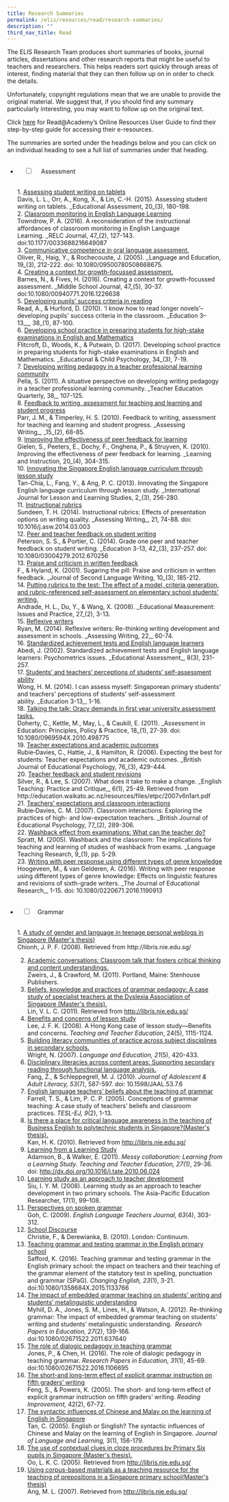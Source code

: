 ```yaml
---
title: Research Summaries
permalink: /elis/resources/read/research-summaries/
description: ""
third_nav_title: Read
---
```

The ELIS Research Team produces short summaries of books, journal articles, dissertations and other research reports that might be useful to teachers and researchers. This helps readers sort quickly through areas of interest, finding material that they can then follow up on in order to check the details.

Unfortunately, copyright regulations mean that we are unable to provide the original material. We suggest that, if you should find any summary particularly interesting, you may want to follow up on the original text.

Click [here](/files/Read@Academy%20-%20Online%20Resource%20User%20Guide%202020.pdf) for Read@Academy’s Online Resources User Guide to find their step-by-step guide for accessing their e-resources.  

The summaries are sorted under the headings below and you can click on an individual heading to see a full list of summaries under that heading.

<ul class="jekyllcodex_accordion">
  <li>
    <input type="checkbox" id="accordion1">
    <label for="accordion1">Assessment</label>
    <div>
      <p>1.  <a href="https://staging.d1wti0p44mqune.amplifyapp.com/elis/resources/read/research-summaries/assessment/assessing-student-writing-on-tablets/">Assessing student writing on tablets</a><br>
    Davis, L. L., Orr, A., Kong, X., & Lin, C.-H. (2015). Assessing student writing on tablets. _Educational Assessment, 20_(3), 180-198.<br>
2.  <a href="https://staging.d1wti0p44mqune.amplifyapp.com/elis/resources/read/research-summaries/assessment/classroom-monitoring-in-english-language-learning/">Classroom monitoring in English Language Learning</a><br>
    Towndrow, P. A. (2016). A reconsideration of the instructional affordances of classroom monitoring in English Language Learning. _RELC Journal, 47_(2), 127-143. doi:10.1177/0033688216649087<br>
3. <a href="https://staging.d1wti0p44mqune.amplifyapp.com/elis/resources/read/research-summaries/assessment/assessing-communicative-competence/">Communicative competence in oral language assessment.</a><br>
    Oliver, R., Haig, Y., & Rochecouste, J. (2005). _Language and Education, 19_(3), 212-222. doi: 10.1080/09500780508668675.<br>
4.  <a href="https://staging.d1wti0p44mqune.amplifyapp.com/elis/resources/read/research-summaries/assessment/creating-a-context-for-growth-focussed-assessment/">Creating a context for growth-focussed assessment.</a><br>Barnes, N., & Fives, H. (2016). Creating a context for growth-focussed assessment. _Middle School Journal, 47_(5), 30-37. doi:10.1080/00940771.2016.1226638<br>
5.  <a href="https://staging.d1wti0p44mqune.amplifyapp.com/elis/resources/read/research-summaries/assessment/developing-pupils-success-criteria-in-reading/">Developing pupils’ success criteria in reading</a><br>Read, A., & Hurford, D. (2010). ‘I know how to read longer novels’– developing pupils' success criteria in the classroom. _Education 3–13__, 38_(1), 87-100.<br>
6.  <a href="https://staging.d1wti0p44mqune.amplifyapp.com/elis/resources/read/research-summaries/assessment/developing-school-practice-in-preparing-students/">Developing school practice in preparing students for high-stake examinations in English and Mathematics</a><br>Flitcroft, D., Woods, K., & Putwain, D. (2017). Developing school practice in preparing students for high-stake examinations in English and Mathematics. _Educational & Child Psychology, 34_(3), 7-19.<br>
7.  <a href="https://staging.d1wti0p44mqune.amplifyapp.com/elis/resources/read/research-summaries/assessment/developing-writing-pedagogy-in-learning-community/">Developing writing pedagogy in a teacher professional learning community</a><br>Pella, S. (2011). A situative perspective on developing writing pedagogy in a teacher professional learning community. _Teacher Education Quarterly, 38,_ 107-125.<br>
8.  <a href="https://staging.d1wti0p44mqune.amplifyapp.com/elis/resources/read/research-summaries/assessment/feedback-to-writing-assessment/">Feedback to writing, assessment for teaching and learning and student progress</a><br>Parr, J. M., & Timperley, H. S. (2010). Feedback to writing, assessment for teaching and learning and student progress. _Assessing Writing_, _15_(2), 68-85.<br>
9.  <a href="https://staging.d1wti0p44mqune.amplifyapp.com/elis/resources/read/research-summaries/assessment/improving-the-effectiveness-of-peer-feedback/">Improving the effectiveness of peer feedback for learning</a><br>Gielen, S., Peeters, E., Dochy, F., Onghena, P., & Struyven, K. (2010). Improving the effectiveness of peer feedback for learning. _Learning and Instruction, 20_(4), 304-315.<br>
10.  <a href="https://staging.d1wti0p44mqune.amplifyapp.com/elis/resources/read/research-summaries/assessment/innovating-singapore-english-language-curriculum/">Innovating the Singapore English language curriculum through lesson study</a><br>Tan-Chia, L., Fang, Y., & Ang, P. C. (2013). Innovating the Singapore English language curriculum through lesson study. _International Journal for Lesson and Learning Studies, 2_(3), 256-280.<br>
11.  <a href="https://staging.d1wti0p44mqune.amplifyapp.com/elis/resources/read/research-summaries/assessment/instructional-rubrics/">Instructional rubrics</a><br>Sundeen, T. H. (2014). Instructional rubrics: Effects of presentation options on writing quality. _Assessing Writing_, 21, 74-88. doi: 10.1016/j.asw.2014.03.003<br>
12.  <a href="https://staging.d1wti0p44mqune.amplifyapp.com/elis/resources/read/research-summaries/assessment/peer-and-teacher-feedback-on-student-writing/">Peer and teacher feedback on student writing</a><br>Peterson, S. S., & Portier, C. (2014). Grade one peer and teacher feedback on student writing. _Education 3-13, 42_(3), 237-257. doi: 10.1080/03004279.2012.670256<br>
13.  <a href="https://staging.d1wti0p44mqune.amplifyapp.com/elis/resources/read/research-summaries/assessment/praise-and-criticism-in-written-feedback/">Praise and criticism in written feedback</a><br> F., & Hyland, K. (2001). Sugaring the pill: Praise and criticism in written feedback. _Journal of Second Language Writing, 10_(3), 185-212.<br>
14.  <a href="https://staging.d1wti0p44mqune.amplifyapp.com/elis/resources/read/research-summaries/assessment/putting-rubrics-to-the-test/">Putting rubrics to the test: The effect of a model, criteria generation, and rubric-referenced self-assessment on elementary school students' writing.</a><br>Andrade, H. L., Du, Y., & Wang, X. (2008). _Educational Measurement: Issues and Practice, 27_(2), 3-13.<br>
15.  <a href="https://staging.d1wti0p44mqune.amplifyapp.com/elis/resources/read/research-summaries/assessment/reflexive-writers">Reflexive writers</a><br>Ryan, M. (2014). Reflexive writers: Re-thinking writing development and assessment in schools. _Assessing Writing, 22,_ 60-74.<br>
16.  <a href="https://staging.d1wti0p44mqune.amplifyapp.com/elis/resources/read/research-summaries/assessment/standardized-achievement-tests/">Standardized achievement tests and English language learners</a><br>Abedi, J. (2002). Standardized achievement tests and English language learners: Psychometrics issues. _Educational Assessment_, 8(3), 231-257.<br>
17.  <a href="https://staging.d1wti0p44mqune.amplifyapp.com/elis/resources/read/research-summaries/assessment/students-perceptions-of-self-assessment-ability/">Students’ and teachers’ perceptions of students’ self-assessment ability</a><br>Wong, H. M. (2014). I can assess myself: Singaporean primary students' and teachers' perceptions of students' self-assessment ability. _Education 3-13,_ 1-16.<br>
18.  <a href="https://staging.d1wti0p44mqune.amplifyapp.com/elis/resources/read/research-summaries/assessment/oracy-in-university-assessment-tasks/">Talking the talk: Oracy demands in first year university assessment tasks.</a><br>Doherty, C., Kettle, M., May, L., & Caukill, E. (2011). _Assessment in Education: Principles, Policy & Practice, 18_(1), 27-39. doi: 10.1080/0969594X.2010.498775<br>
19.  <a href="https://staging.d1wti0p44mqune.amplifyapp.com/elis/resources/read/research-summaries/assessment/teacher-expectations-and-academic-outcomes/">Teacher expectations and academic outcomes</a><br>Rubie‐Davies, C., Hattie, J., & Hamilton, R. (2006). Expecting the best for students: Teacher expectations and academic outcomes. _British Journal of Educational Psychology, 76_(3), 429-444.<br>
20.  <a href="https://staging.d1wti0p44mqune.amplifyapp.com/elis/resources/read/research-summaries/assessment/teacher-feedback-and-student-revisions/">Teacher feedback and student revisions</a><br>Silver, R., & Lee, S. (2007). What does it take to make a change. _English Teaching: Practice and Critique,_ 6(1), 25-49. Retrieved from http://education.waikato.ac.nz/resources/files/etpc/2007v6n1art.pdf<br>
21.  <a href="https://staging.d1wti0p44mqune.amplifyapp.com/elis/resources/read/research-summaries/assessment/teachers-expectations-and-classroom-interactions/">Teachers’ expectations and classroom interactions</a><br>Rubie‐Davies, C. M. (2007). Classroom interactions: Exploring the practices of high- and low-expectation teachers. _British Journal of Educational Psychology, 77_(2), 289-306.<br>
22.  <a href="https://staging.d1wti0p44mqune.amplifyapp.com/elis/resources/read/research-summaries/assessment/washback-effect-from-examinations/">Washback effect from examinations: What can the teacher do?</a><br>Spratt, M. (2005). Washback and the classroom: The implications for teaching and learning of studies of washback from exams. _Language Teaching Research, 9_(1), pp. 5-29.<br>
23.  <a href="https://staging.d1wti0p44mqune.amplifyapp.com/elis/resources/read/research-summaries/assessment/writing-with-peer-response-using-genre-knowledge/">Writing with peer response using different types of genre knowledge</a><br>Hoogeveen, M., & van Gelderen, A. (2016). Writing with peer response using different types of genre knowledge: Effects on linguistic features and revisions of sixth-grade writers. _The Journal of Educational Research,_ 1-15. doi: 10.1080/0220671.2016.1190913</p>
    </div>
</li>
<li>
   <input type="checkbox" id="accordion2">
   <label for="accordion2">Grammar</label>
   <div>
		  <p>1.  <a href="https://staging.d1wti0p44mqune.amplifyapp.com/elis/resources/read/research-summaries/grammar/gendered-differences-in-language/">A study of gender and language in teenage personal weblogs in Singapore (Master's thesis)</a><br>
    Chionh, J. P. F. (2008). Retrieved from http://libris.nie.edu.sg/<br>
				
2.  [Academic conversations: Classroom talk that fosters critical thinking and content understandings.](https://academyofsingaporeteachers-moe-edu-sg-admin.cwp.sg/elis/resources/read/research-summaries/grammar/academic-conversations)   
    Zweirs, J., & Crawford, M. (2011). Portland, Maine: Stenhouse Publishers.
3.  [Beliefs, knowledge and practices of grammar pedagogy: A case study of specialist teachers at the Dyslexia Association of Singapore (Master's thesis).](https://academyofsingaporeteachers-moe-edu-sg-admin.cwp.sg/elis/resources/read/research-summaries/grammar/beliefs-knowledge-and-practices-of-grammar-pedagogy)  
    Lin, V. L. C. (2011). Retrieved from http://libris.nie.edu.sg/
4.  [Benefits and concerns of lesson study](https://academyofsingaporeteachers-moe-edu-sg-admin.cwp.sg/elis/resources/read/research-summaries/grammar/benefits-and-concerns-of-lesson-study)  
    Lee, J. F. K. (2008). A Hong Kong case of lesson study—Benefits and concerns. _Teaching and Teacher Education_, 24(5), 1115-1124.
5.  [Building literacy communities of practice across subject disciplines in secondary schools.](https://academyofsingaporeteachers-moe-edu-sg-admin.cwp.sg/elis/resources/read/research-summaries/grammar/building-literacy-communities-of-practice-across-subject-disciplines)  
    Wright, N. (2007). _Language and Education, 21_(5), 420-433.
6.  [Disciplinary literacies across content areas: Supporting secondary reading through functional language analysis.](https://academyofsingaporeteachers-moe-edu-sg-admin.cwp.sg/elis/resources/read/research-summaries/grammar/disciplinary-literacies-and-functional-language-analysis)  
    Fang, Z., & Schleppegrell, M. J. (2010). _Journal of Adolescent & Adult Literacy, 53_(7), 587-597. doi: 10.1598/JAAL.53.7.6
7.  [English language teachers’ beliefs about the teaching of grammar](https://academyofsingaporeteachers-moe-edu-sg-admin.cwp.sg/elis/resources/read/research-summaries/grammar/english-language-teachers'-beliefs-about-the-teaching-of-grammar#39;-beliefs-about-the-teaching-of-grammar)  
    Farrell, T. S., & Lim, P. C. P. (2005). Conceptions of grammar teaching: A case study of teachers’ beliefs and classroom practices. _TESL-EJ, 9_(2), 1-13.
8.  [Is there a place for critical language awareness in the teaching of Business English to polytechnic students in Singapore?(Master's thesis).](https://academyofsingaporeteachers-moe-edu-sg-admin.cwp.sg/elis/resources/read/research-summaries/grammar/critical-language-awareness-among-business-english-students)  
    Kan, H. K. (2010). Retrieved from http://libris.nie.edu.sg/
9.  [Learning from a Learning Study](https://academyofsingaporeteachers-moe-edu-sg-admin.cwp.sg/elis/resources/read/research-summaries/grammar/learning-from-a-learning-study)  
    Adamson, B., & Walker, E. (2011). _Messy collaboration: Learning from a Learning Study. Teaching and Teacher Education, 27(1)_, 29-36. doi: http://dx.doi.org/10.1016/j.tate.2010.06.024
10.  [Learning study as an approach to teacher development](https://academyofsingaporeteachers-moe-edu-sg-admin.cwp.sg/elis/resources/read/research-summaries/grammar/learning-study-as-an-approach-to-teacher-development)  
    Siu, I. Y. M. (2008). Learning study as an approach to teacher development in two primary schools. The Asia-Pacific Education Researcher, 17(1), 99–108.
11.  [Perspectives on spoken grammar](https://academyofsingaporeteachers-moe-edu-sg-admin.cwp.sg/elis/resources/read/research-summaries/grammar/perspectives-on-spoken-grammar)  
    Goh, C. (2009). _English Language Teachers Journal, 63_(4), 303-312.
12.  [School Discourse](https://academyofsingaporeteachers-moe-edu-sg-admin.cwp.sg/elis/resources/read/research-summaries/grammar/school-discourse)  
    Christie, F., & Derewianka, B. (2010). London: Continuum.
13.  [Teaching grammar and testing grammar in the English primary school](https://academyofsingaporeteachers-moe-edu-sg-admin.cwp.sg/elis/resources/read/research-summaries/grammar/teaching-grammar-and-testing-grammar-in-the-english-primary-school)   
    Safford, K. (2016). Teaching grammar and testing grammar in the English primary school: the impact on teachers and their teaching of the grammar element of the statutory test in spelling, punctuation and grammar (SPaG). _Changing English, 23_(1), 3-21. doi:10.1080/1358684X.2015.1133766
14.  [The impact of embedded grammar teaching on students’ writing and students’ metalinguistic understanding](https://academyofsingaporeteachers-moe-edu-sg-admin.cwp.sg/elis/resources/read/research-summaries/grammar/the-impact-of-embedded-grammar-teaching-on-students'-writing-and-students'-metalinguistic-understanding#39;-metalinguistic-understanding)  
    Myhill, D. A., Jones, S. M., Lines, H., & Watson, A. (2012). Re-thinking grammar: The impact of embedded grammar teaching on students’ writing and students’ metalinguistic understanding.  _Research Papers in Education, 27_(2), 139-166. doi:10.1080/02671522.2011.637640
15.  [The role of dialogic pedagogy in teaching grammar](https://academyofsingaporeteachers-moe-edu-sg-admin.cwp.sg/elis/resources/read/research-summaries/grammar/the-role-of-dialogic-pedagogy-in-teaching-grammar)   
    Jones, P., & Chen, H. (2016). The role of dialogic pedagogy in teaching grammar. _Research Papers in Education, 31_(1), 45-69. doi:10.1080/02671522.2016.1106695
16.  [The short-and long-term effect of explicit grammar instruction on fifth graders’ writing](https://academyofsingaporeteachers-moe-edu-sg-admin.cwp.sg/elis/resources/read/research-summaries/grammar/the-short-and-long-term-effect-of-explicit-grammar-instruction-on-fifth-graders-writing)  
    Feng, S., & Powers, K. (2005). The short- and long-term effect of explicit grammar instruction on fifth graders’ writing. _Reading Improvement,_ 42(2), 67-72.
17.  [The syntactic influences of Chinese and Malay on the learning of English in Singapore](https://academyofsingaporeteachers-moe-edu-sg-admin.cwp.sg/elis/resources/read/research-summaries/grammar/the-syntactic-influences-of-chinese-and-malay-on-the-learning-of-english-in-singapore)  
    Tan, C. (2005). English or Singlish? The syntactic influences of Chinese and Malay on the learning of English in Singapore. _Journal of Language and Learning,_ 3(1), 156-179.
18.  [The use of contextual clues in cloze procedures by Primary Six pupils in Singapore (Master's thesis).](https://academyofsingaporeteachers-moe-edu-sg-admin.cwp.sg/elis/resources/read/research-summaries/grammar/using-contextual-clues-effectively-in-cloze-procedures)  
    Oo, L. K. C. (2005). Retrieved from http://libris.nie.edu.sg/
19.  [Using corpus-based materials as a teaching resource for the teaching of prepositions in a Singapore primary school(Master's thesis)](https://academyofsingaporeteachers-moe-edu-sg-admin.cwp.sg/elis/resources/read/research-summaries/grammar/corpus-based-material-as-a-teaching-resource)  
    Ang, M. L. (2007). Retrieved from http://libris.nie.edu.sg/
	 </div>
</li>
</ul>